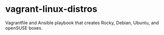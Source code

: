 # vagrant-linux-distros
Vagrantfile and Ansible playbook that creates Rocky, Debian, Ubuntu, and openSUSE boxes.
